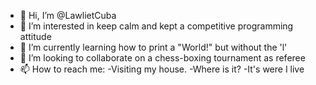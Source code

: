 - 👋 Hi, I’m @LawlietCuba
- 👀 I’m interested in keep calm and kept a competitive programming attitude
- 🌱 I’m currently learning how to print a "World!" but without the 'l'
- 💞️ I’m looking to collaborate on a chess-boxing tournament as referee
- 📫 How to reach me: -Visiting my house. -Where is it? -It's were I live

<!---
LawlietCuba/LawlietCuba is a ✨ special ✨ repository because its `README.md` (this file) appears on your GitHub profile.
You can click the Preview link to take a look at your changes.
--->
